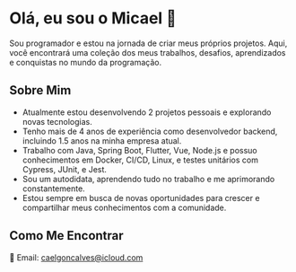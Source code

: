# Olá, eu sou o Micael 👋

Sou programador e estou na jornada de criar meus próprios projetos. Aqui, você encontrará uma coleção dos meus trabalhos, desafios, aprendizados e conquistas no mundo da programação. 

## Sobre Mim

- Atualmente estou desenvolvendo 2 projetos pessoais e explorando novas tecnologias.
- Tenho mais de 4 anos de experiência como desenvolvedor backend, incluindo 1.5 anos na minha empresa atual.
- Trabalho com Java, Spring Boot, Flutter, Vue, Node.js e possuo conhecimentos em Docker, CI/CD, Linux, e testes unitários com Cypress, JUnit, e Jest.
- Sou um autodidata, aprendendo tudo no trabalho e me aprimorando constantemente.
- Estou sempre em busca de novas oportunidades para crescer e compartilhar meus conhecimentos com a comunidade.

## Como Me Encontrar
📧 Email: [caelgoncalves@icloud.com](mailto:caelgoncalves@icloud.com)
